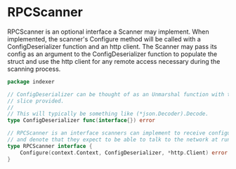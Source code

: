 # RPCScanner
RPCScanner is an optional interface a Scanner may implement.
When implemented, the scanner's Configure method will be called with a ConfigDeserializer function and an http client.
The Scanner may pass its config as an argument to the ConfigDeserializer function to populate the struct and use the http client for any remote access necessary during the scanning process.

```go
package indexer

// ConfigDeserializer can be thought of as an Unmarshal function with the byte
// slice provided.
//
// This will typically be something like (*json.Decoder).Decode.
type ConfigDeserializer func(interface{}) error

// RPCScanner is an interface scanners can implement to receive configuration
// and denote that they expect to be able to talk to the network at run time.
type RPCScanner interface {
	Configure(context.Context, ConfigDeserializer, *http.Client) error
}
```
